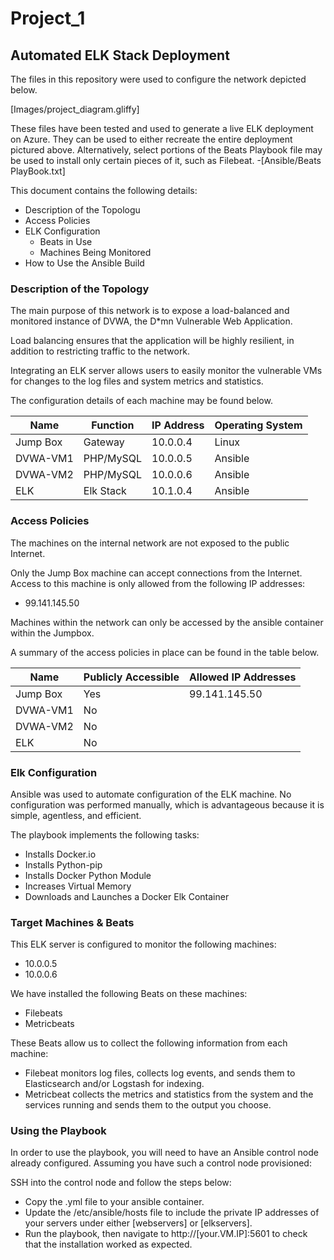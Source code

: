 # Project_1
## Automated ELK Stack Deployment

The files in this repository were used to configure the network depicted below.

[Images/project_diagram.gliffy]

These files have been tested and used to generate a live ELK deployment on Azure. They can be used to either recreate the entire
deployment pictured above. Alternatively, select portions of the Beats Playbook file may be used to install only certain pieces of it, such as Filebeat.
    -[Ansible/Beats PlayBook.txt]

This document contains the following details:
- Description of the Topologu
- Access Policies
- ELK Configuration
  - Beats in Use
  - Machines Being Monitored
- How to Use the Ansible Build


### Description of the Topology

The main purpose of this network is to expose a load-balanced and monitored instance of DVWA, the D*mn Vulnerable Web Application.

Load balancing ensures that the application will be highly resilient, in addition to restricting traffic to the network.


Integrating an ELK server allows users to easily monitor the vulnerable VMs for changes to the log files and system metrics and statistics.

The configuration details of each machine may be found below.

| Name     | Function | IP Address | Operating System |
|----------|----------|------------|------------------|
| Jump Box | Gateway  | 10.0.0.4   | Linux            |
| DVWA-VM1 | PHP/MySQL| 10.0.0.5   | Ansible          |
| DVWA-VM2 | PHP/MySQL| 10.0.0.6   | Ansible          |
| ELK      | Elk Stack| 10.1.0.4   | Ansible          |

### Access Policies

The machines on the internal network are not exposed to the public Internet. 

Only the Jump Box machine can accept connections from the Internet. Access to this machine is only allowed from the following IP addresses:
- 99.141.145.50

Machines within the network can only be accessed by the ansible container within the Jumpbox.

A summary of the access policies in place can be found in the table below.

| Name     | Publicly Accessible | Allowed IP Addresses |
|----------|---------------------|----------------------|
| Jump Box | Yes                 | 99.141.145.50        |
| DVWA-VM1 | No                  |                      |
| DVWA-VM2 | No                  |                      |
| ELK      | No                  |                      |

### Elk Configuration

Ansible was used to automate configuration of the ELK machine. No configuration was performed manually, which is advantageous because it is simple, agentless, and efficient.

The playbook implements the following tasks:
- Installs Docker.io
- Installs Python-pip
- Installs Docker Python Module
- Increases Virtual Memory
- Downloads and Launches a Docker Elk Container

### Target Machines & Beats
This ELK server is configured to monitor the following machines:
- 10.0.0.5
- 10.0.0.6

We have installed the following Beats on these machines:
- Filebeats
- Metricbeats

These Beats allow us to collect the following information from each machine:
- Filebeat monitors log files, collects log events, and sends them to Elasticsearch and/or Logstash for indexing. 
- Metricbeat collects the metrics and statistics from the system and the services running and sends them to the output you choose.

### Using the Playbook
In order to use the playbook, you will need to have an Ansible control node already configured. Assuming you have such a control node provisioned: 

SSH into the control node and follow the steps below:
- Copy the .yml file to your ansible container.
- Update the /etc/ansible/hosts file to include the private IP addresses of your servers under either [webservers] or [elkservers].
- Run the playbook, then navigate to http://[your.VM.IP]:5601 to check that the installation worked as expected.
